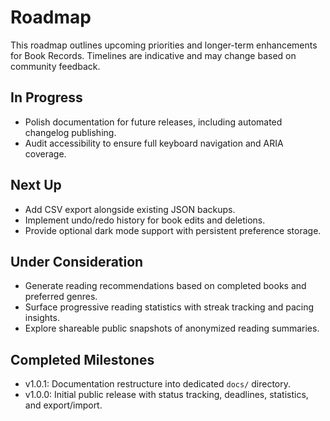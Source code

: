 # Roadmap

This roadmap outlines upcoming priorities and longer-term enhancements for Book Records. Timelines are indicative and may change based on community feedback.

## In Progress

- Polish documentation for future releases, including automated changelog publishing.
- Audit accessibility to ensure full keyboard navigation and ARIA coverage.

## Next Up

- Add CSV export alongside existing JSON backups.
- Implement undo/redo history for book edits and deletions.
- Provide optional dark mode support with persistent preference storage.

## Under Consideration

- Generate reading recommendations based on completed books and preferred genres.
- Surface progressive reading statistics with streak tracking and pacing insights.
- Explore shareable public snapshots of anonymized reading summaries.

## Completed Milestones

- v1.0.1: Documentation restructure into dedicated `docs/` directory.
- v1.0.0: Initial public release with status tracking, deadlines, statistics, and export/import.
